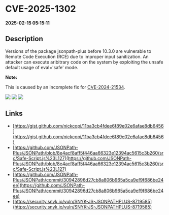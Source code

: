 # CVE-2025-1302

**2025-02-15 05:15:11**

## Description
Versions of the package jsonpath-plus before 10.3.0 are vulnerable to Remote Code Execution (RCE) due to improper input sanitization. An attacker can execute aribitrary code on the system by exploiting the unsafe default usage of eval='safe' mode.**Note:**This is caused by an incomplete fix for [CVE-2024-21534](https://security.snyk.io/vuln/SNYK-JS-JSONPATHPLUS-7945884).

![](https://img.shields.io/static/v1?label=Score&message=8.9&color=red)
![](https://img.shields.io/static/v1?label=Severity&message=HIGH&color=red)
![](https://img.shields.io/static/v1?label=CWE&message=RCE&color=green)

## Links
- [https://gist.github.com/nickcopi/11ba3cb4fdee6f89e02e6afae8db6456](https://gist.github.com/nickcopi/11ba3cb4fdee6f89e02e6afae8db6456)
- [https://github.com/JSONPath-Plus/JSONPath/blob/8e4acf8aff5f446aa66323e12394ac5615c3b260/src/Safe-Script.js%23L127](https://github.com/JSONPath-Plus/JSONPath/blob/8e4acf8aff5f446aa66323e12394ac5615c3b260/src/Safe-Script.js%23L127)
- [https://github.com/JSONPath-Plus/JSONPath/commit/30942896d27cb8a806b965a5ca9ef9f686be24ee](https://github.com/JSONPath-Plus/JSONPath/commit/30942896d27cb8a806b965a5ca9ef9f686be24ee)
- [https://security.snyk.io/vuln/SNYK-JS-JSONPATHPLUS-8719585](https://security.snyk.io/vuln/SNYK-JS-JSONPATHPLUS-8719585)
